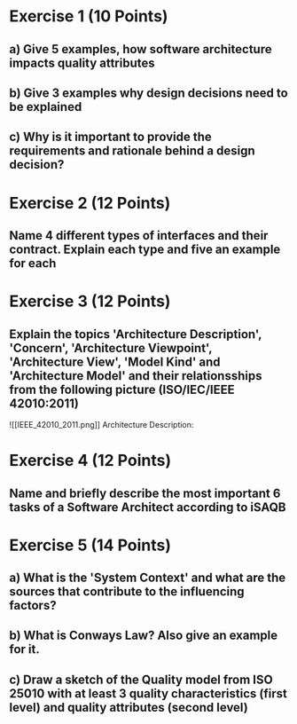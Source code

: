 
# Exercise 1 (10 Points)
## a) Give 5 examples, how software architecture impacts quality attributes


## b) Give 3 examples why design decisions need to be explained


## c) Why is it important to provide the requirements and rationale behind a design decision?



# Exercise 2 (12 Points)

## Name 4 different types of interfaces and their contract. Explain each type and five an example for each



# Exercise 3 (12 Points)

## Explain the topics 'Architecture Description', 'Concern', 'Architecture Viewpoint', 'Architecture View', 'Model Kind' and 'Architecture Model' and their relationsships from the following picture (ISO/IEC/IEEE 42010:2011)


![[IEEE_42010_2011.png]]
Architecture Description: 

# Exercise 4 (12 Points)

## Name and briefly describe the most important 6 tasks of a Software Architect according to iSAQB


# Exercise 5 (14 Points)

## a) What is the 'System Context' and what are the sources that contribute to the influencing factors?

## b) What is Conways Law? Also give an example for it.


## c) Draw a sketch of the Quality model from ISO 25010 with at least 3 quality characteristics (first level) and quality attributes (second level)